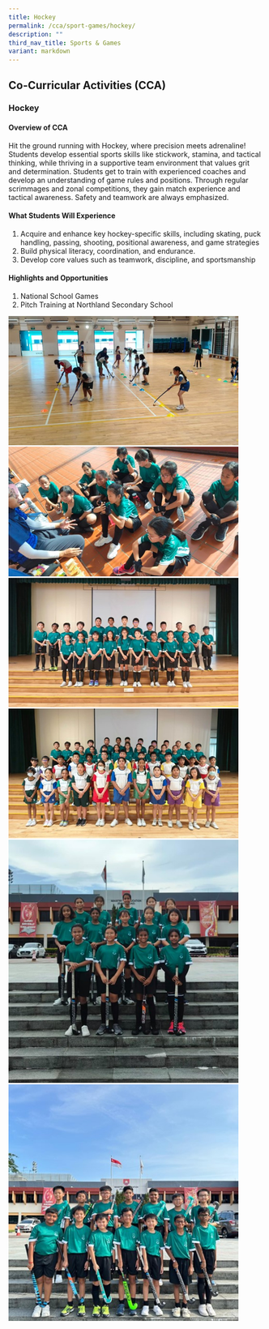 ```yaml
---
title: Hockey
permalink: /cca/sport-games/hockey/
description: ""
third_nav_title: Sports & Games
variant: markdown
---
```

## Co-Curricular&nbsp;Activities&nbsp;(CCA)

### Hockey

#### Overview of CCA
Hit the ground running with Hockey, where precision meets adrenaline! Students develop essential sports skills like stickwork, stamina, and tactical thinking, while thriving in a supportive team environment that values grit and determination. Students get to train with experienced coaches and develop an understanding of game rules and positions. Through regular scrimmages and zonal competitions, they gain match experience and tactical awareness. Safety and teamwork are always emphasized.  

#### What Students Will Experience 

1. Acquire and enhance key hockey-specific skills, including skating, puck handling, passing, shooting, positional awareness, and game strategies
2. Build physical literacy, coordination, and endurance.
3. Develop core values such as teamwork, discipline, and sportsmanship

#### Highlights and Opportunities 
1. National School Games
2. Pitch Training at Northland Secondary School


<img src="/images/2025/Cca/h1.jpg" style="width:90%"><br>
<img src="/images/2025/Cca/h2.jpg" style="width:90%"><br>
<img src="/images/2025/Cca/h3.jpg" style="width:90%"><br>
<img src="/images/2025/Cca/h4.jpg" style="width:90%"><br>
<img src="/images/2025/Cca/h5.jpg" style="width:90%"><br>
<img src="/images/2025/Cca/h6.jpg" style="width:90%"><br>



